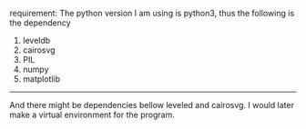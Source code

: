 requirement:
The python version I am using is python3,
thus the following is the dependency

1. leveldb
2. cairosvg
3. PIL 
4. numpy
5. matplotlib

---

And there might be dependencies bellow leveled and cairosvg. I would later make a virtual environment for the program.
